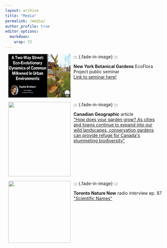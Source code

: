 ```yaml
---
layout: archive
title: "Media"
permalink: /media/
author_profile: true
editor_options: 
  markdown: 
    wrap: 72
---
```


::: {.fade-in-image}
<img src="./images/nybg_talk_cover.png" style="float: left;" width="200" height="140" hspace="10"/>
:::

**New York Botanical Gardens** EcoFlora Project public seminar <br>
[Link to seminar here!](https://youtu.be/ciLi7oXuH3U)

<br style="clear:both" />

::: {.fade-in-image}
<img src="https://canadiangeographic.ca/wp-content/uploads/2022/11/SophieBreitbart_in_field_milkweed2-768x1024.jpg" style="float: left;" width="200" height="240" hspace="10"/>
:::

**Canadian Geographic** article <br> ["How does your garden grow? As
cities and towns continue to expand into our wild landscapes,
conservation gardens can provide refuge for Canada's plummeting
biodiversity"](https://canadiangeographic.ca/articles/how-does-your-garden-grow/)

<br style="clear:both" />

::: {.fade-in-image}
<img src="https://i1.sndcdn.com/artworks-000454204167-5ye2ud-t500x500.jpg" style="float: left;" width="200" height="200" hspace="10"/>
:::

**Toronto Nature Now** radio interview ep. 87 <br> ["Scientific
Names"](https://soundcloud.com/scopeatryerson/toronto-nature-now-ep-87-scientific-names?in=scopeatryerson/sets/toronto-nature-now&utm_source=clipboard&utm_medium=text&utm_campaign=social_sharing)
